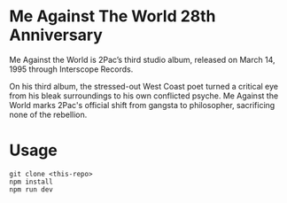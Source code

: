 # Me Against The World 28th Anniversary
Me Against the World is 2Pac’s third studio album, released on March 14, 1995 through Interscope Records.

On his third album, the stressed-out West Coast poet turned a critical eye from his bleak surroundings to his own conflicted psyche. Me Against the World marks 2Pac's official shift from gangsta to philosopher, sacrificing none of the rebellion.

# Usage
```
git clone <this-repo>
npm install
npm run dev
```
